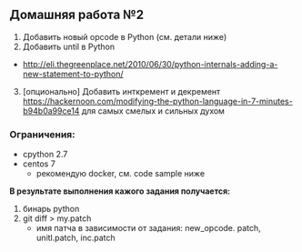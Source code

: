 ## Домашняя работа №2

1. Добавить новый opcode в Python (см. детали ниже)
2. Добавить until в Python
* http://eli.thegreenplace.net/2010/06/30/python-internals-adding-a-new-statement-to-python/
3. [опционально] Добавить инткремент и декремент
https://hackernoon.com/modifying-the-python-language-in-7-minutes-b94b0a99ce14
для самых смелых и сильных духом
### **Ограничения:**
* cpython 2.7
* centos 7
   * рекомендую docker, см. code sample ниже

**В результате выполнения кажого задания получается:**
1. бинарь python
2. git diff > my.patch
   * имя патча в зависимости от задания: new_opcode. patch, unitl.patch, inc.patch